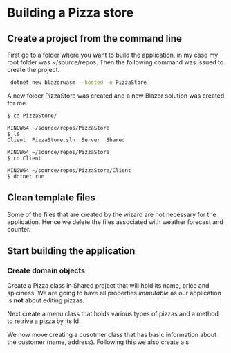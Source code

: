 
# Building a Pizza store
## Create a project from the command line
First go to a folder where you want to build the application, in my case my root folder was ~/source/repos. Then the following command was issued to create the project.
```sh
 dotnet new blazorwasm --hosted -o PizzaStore
 ```
 A new folder PizzaStore was created and a new Blazor solution was created for me.
 ```
 $ cd PizzaStore/

MINGW64 ~/source/repos/PizzaStore
$ ls
Client  PizzaStore.sln  Server  Shared

MINGW64 ~/source/repos/PizzaStore
$ cd Client

MINGW64 ~/source/repos/PizzaStore/Client
$ dotnet run
```

## Clean template files
Some of the files that are created by the wizard are not necessary for the application. Hence we delete the files associated with weather forecast and counter.

## Start building the application
### Create domain objects
Create a Pizza class in Shared project that will hold its name, price and spiciness. We are going to have all properties *immutable* as our application is **not** about editing pizzas.

Next create a menu class that holds various types of pizzas and a method to retrive a pizza by its Id.

We now move creating a cusotmer class that has basic information about the customer (name, address). Following this we also create a s

<!--stackedit_data:
eyJoaXN0b3J5IjpbMTgzODQxODk1MiwxOTkxNjkyMTQ3LDE5MT
I3NjM3OTJdfQ==
-->